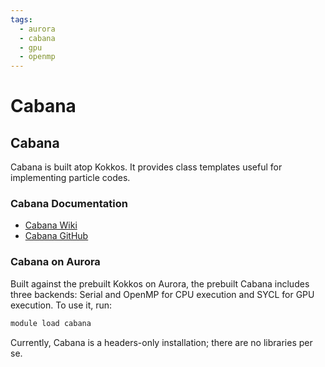 ```yaml
---
tags:
  - aurora
  - cabana
  - gpu
  - openmp
---
```


# Cabana

## Cabana

Cabana is built atop Kokkos. It provides class templates useful for implementing particle codes.

### Cabana Documentation

* [Cabana Wiki](https://github.com/ECP-copa/Cabana/wiki)
* [Cabana GitHub](https://github.com/ECP-copa/Cabana)

### Cabana on Aurora

Built against the prebuilt Kokkos on Aurora, the prebuilt Cabana includes three backends: Serial and OpenMP for CPU execution and SYCL for GPU execution. To use it, run:

```bash
module load cabana
```

Currently, Cabana is a headers-only installation; there are no libraries per se.